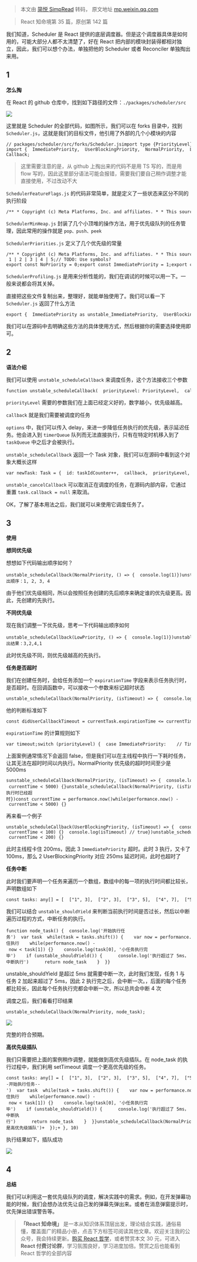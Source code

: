 > 本文由 [简悦 SimpRead](http://ksria.com/simpread/) 转码， 原文地址 [mp.weixin.qq.com](https://mp.weixin.qq.com/s/GlxDcdX3emvRRK2Vk8j7MA)

> React 知命境第 35 篇，原创第 142 篇

我们知道，Scheduler 是 React 提供的底层调度器。但是这个调度器具体是如何用的，可能大部分人都不太清楚了，好在 React 把内部的模块封装得都相对独立，因此，我们可以想个办法，单独把他的 Scheduler 或者 Reconciler 单独掏出来用。

1
-

**怎么掏**

在 React 的 github 仓库中，找到如下路径的文件：`./packages/scheduler/src`

![](https://mmbiz.qpic.cn/sz_mmbiz_png/Kn1wMOibzLcFaD56KicibxDywZEp4ZbcuEvS3Bq9LSg1sNnOibue8KLcweibMSqpEnUib6licSbd8FqtOESUVq8D9go7Q/640?wx_fmt=png&from=appmsg)

这里就是 Scheduler 的全部代码，如图所示，我们可以在 forks 目录中，找到 `Scheduler.js`，这就是我们的目标文件，他引用了外部的几个小模块的内容

```
// packages/scheduler/src/forks/Scheduler.jsimport type {PriorityLevel} from '../SchedulerPriorities';import {  enableSchedulerDebugging,  enableProfiling,  enableIsInputPending,  enableIsInputPendingContinuous,  frameYieldMs,  continuousYieldMs,  maxYieldMs,  userBlockingPriorityTimeout,  lowPriorityTimeout,  normalPriorityTimeout,} from '../SchedulerFeatureFlags';import {push, pop, peek} from '../SchedulerMinHeap';// TODO: Use symbols?import {  ImmediatePriority,  UserBlockingPriority,  NormalPriority,  LowPriority,  IdlePriority,} from '../SchedulerPriorities';import {  markTaskRun,  markTaskYield,  markTaskCompleted,  markTaskCanceled,  markTaskErrored,  markSchedulerSuspended,  markSchedulerUnsuspended,  markTaskStart,  stopLoggingProfilingEvents,  startLoggingProfilingEvents,} from '../SchedulerProfiling';export type Callback = boolean => ?Callback;
```

> 这里需要注意的是，从 github 上掏出来的代码不是用 TS 写的，而是用 flow 写的，因此这里部分语法可能会报错，需要我们要自己稍作调整才能直接使用，不过改动不大

`SchedulerFeatureFlags.js` 的代码非常简单，就是定义了一些状态来区分不同的执行阶段

```
/** * Copyright (c) Meta Platforms, Inc. and affiliates. * * This source code is licensed under the MIT license found in the * LICENSE file in the root directory of this source tree. * * @flow strict */export const enableSchedulerDebugging = false;export const enableIsInputPending = false;export const enableProfiling = false;export const enableIsInputPendingContinuous = false;export const frameYieldMs = 5;export const continuousYieldMs = 50;export const maxYieldMs = 300;export const userBlockingPriorityTimeout = 250;export const normalPriorityTimeout = 5000;export const lowPriorityTimeout = 10000;
```

`SchedulerMinHeap.js` 封装了几个小顶堆的操作方法，用于优先级队列的任务管理，因此常用的操作就是 `pop、push、peek`

`SchedulerPriorities.js` 定义了几个优先级的常量

```
/** * Copyright (c) Meta Platforms, Inc. and affiliates. * * This source code is licensed under the MIT license found in the * LICENSE file in the root directory of this source tree. * * @flow strict */export type PriorityLevel = 0 | 1 | 2 | 3 | 4 | 5;// TODO: Use symbols?export const NoPriority = 0;export const ImmediatePriority = 1;export const UserBlockingPriority = 2;export const NormalPriority = 3;export const LowPriority = 4;export const IdlePriority = 5;
```

`SchedulerProfiling.js` 是用来分析性能的，我们在调试的时候可以用一下。一般来说都会将其关掉。

直接把这些文件复制出来，整理好，就能单独使用了。我们可以看一下 `Scheduler.js` 返回了什么方法

```
export {  ImmediatePriority as unstable_ImmediatePriority,  UserBlockingPriority as unstable_UserBlockingPriority,  NormalPriority as unstable_NormalPriority,  IdlePriority as unstable_IdlePriority,  LowPriority as unstable_LowPriority,  unstable_runWithPriority,  unstable_next,  unstable_scheduleCallback,  unstable_cancelCallback,  unstable_wrapCallback,  unstable_getCurrentPriorityLevel,  shouldYieldToHost as unstable_shouldYield,  requestPaint as unstable_requestPaint,  unstable_continueExecution,  unstable_pauseExecution,  unstable_getFirstCallbackNode,  getCurrentTime as unstable_now,  forceFrameRate as unstable_forceFrameRate,};
```

我们可以在源码中去明确这些方法的具体使用方式，然后根据你的需要选择使用即可。

2
-

**语法介绍**

我们可以使用 `unstable_scheduleCallback` 来调度任务，这个方法接收三个参数

```
function unstable_scheduleCallback(  priorityLevel: PriorityLevel,  callback: Callback,  options?: {delay: number},)
```

`priorityLevel` 需要的参数我们在上面已经定义好的，数字越小，优先级越高。

`callback` 就是我们需要被调度的任务

`options` 中，我们可以传入 delay，来进一步降低任务执行的优先级，表示延迟任务。他会进入到 `timerQueue` 队列而无法直接执行，只有在特定时机移入到了 `taskQueue` 中之后才会被执行。

`unstable_scheduleCallback` 返回一个 Task 对象，我们可以在源码中看到这个对象大概长这样

```
var newTask: Task = {  id: taskIdCounter++,  callback,  priorityLevel,  startTime,  expirationTime,  sortIndex: -1,};
```

`unstable_cancelCallback` 可以取消正在调度的任务，在源码内部内容，它通过重置 `task.callback = null` 来取消。

OK，了解了基本用法之后，我们就可以来使用它调度任务了。

3
-

**使用**

**想同优先级**

想想如下代码输出顺序如何？

```
unstable_scheduleCallback(NormalPriority, () => {  console.log(1)})unstable_scheduleCallback(NormalPriority, () => {  console.log(2)})unstable_scheduleCallback(NormalPriority, () => {  console.log(3)})unstable_scheduleCallback(NormalPriority, () => {  console.log(4)})// 输出顺序：1, 2, 3, 4
```

由于他们优先级相同，所以会按照任务创建的先后顺序来确定谁的优先级更高。因此，先创建的先执行。

**不同优先级**

现在我们调整一下优先级，思考一下代码输出顺序如何

```
unstable_scheduleCallback(LowPriority, () => {  console.log(1)})unstable_scheduleCallback(NormalPriority, () => {  console.log(2)})unstable_scheduleCallback(ImmediatePriority, () => {  console.log(3)})unstable_scheduleCallback(NormalPriority, () => {  console.log(4)})// 输出结果：3,2,4,1
```

此时优先级不同，则优先级越高的先执行。

**任务是否超时**

我们在创建任务时，会给任务添加一个 `expirationTime` 字段来表示任务执行时，是否超时。在回调函数中，可以接收一个参数来标记超时状态

```
unstable_scheduleCallback(NormalPriority, (isTimeout) => {  console.log(4)  console.log(isTimeout)})
```

他的判断标准如下

```
const didUserCallbackTimeout = currentTask.expirationTime <= currentTime;
```

`expirationTime` 的计算规则如下

```
var timeout;switch (priorityLevel) {  case ImmediatePriority:    // Times out immediately    timeout = -1;    break;  case UserBlockingPriority:    // Eventually times out    timeout = userBlockingPriorityTimeout;    break;  case IdlePriority:    // Never times out    timeout = maxSigned31BitInt;    break;  case LowPriority:    // Eventually times out    timeout = lowPriorityTimeout;    break;  case NormalPriority:  default:    // Eventually times out    timeout = normalPriorityTimeout;    break;}var expirationTime = startTime + timeout;
```

上面案例通常情况下会返回 false，但是我们可以在主线程中执行一下耗时任务，让其无法在超时时间以内执行。NormalPriority 优先级的超时时间至少是 5000ms

```
sunstable_scheduleCallback(NormalPriority, (isTimeout) => {  console.log(4)  console.log(isTimeout) // false})const currentTime = performance.now()while(performance.now() - currentTime < 5000) {}unstable_scheduleCallback(NormalPriority, (isTimeout) => {  console.log(4)  console.log(isTimeout) // true，执行时已经超时})const currentTime = performance.now()while(performance.now() - currentTime < 5000) {}
```

再来看一个例子

```
unstable_scheduleCallback(UserBlockingPriority, (isTimeout) => {  console.log(2)  console.log(isTimeout) // true})unstable_scheduleCallback(ImmediatePriority, (isTimeout) => {  console.log(3)  const currentTime = performance.now()  while(performance.now() - currentTime < 100) {}  console.log(isTimeout) // true})unstable_scheduleCallback(NormalPriority, (isTimeout) => {  console.log(4)  console.log(isTimeout) // false})const currentTime = performance.now()while(performance.now() - currentTime < 200) {}
```

此时主线程卡住 200ms，因此 3 `ImmediatePriority` 超时。此时 3 执行，又卡了 100ms，那么 2 UserBlockingPriority 对应 250ms 延迟时间，此时也超时了

**任务中断**

此时我们要声明一个任务来遍历一个数组，数组中的每一项的执行时间都比较长，声明数组如下

```
const tasks: any[] = [  ["1", 3],  ["2", 3],  ["3", 5],  ["4", 7],  ["5", 9],];
```

我们可以结合 `unstable_shouldYield` 来判断当前执行时间是否过长，然后以中断遍历过程的方式，中断任务的执行。

```
function node_task() {  console.log('开始执行任务')  var task  while(task = tasks.shift()) {    var now = performance.now()    // 卡住执行    while(performance.now() - now < task[1]) {}    console.log(task[0], '小任务执行完毕')    if (unstable_shouldYield()) {      console.log('执行超过了 5ms，中断执行')      return node_task    }  }}
```

unstable_shouldYield 是超过 5ms 就需要中断一次，此时我们发现，任务 1 与 任务 2 加起来超过了 5ms，因此 2 执行完之后，会中断一次。，后面的每个任务都比较长，因此每个任务执行完都会中断一次，所以总共会中断 4 次

调度之后，我们看看打印结果

```
unstable_scheduleCallback(NormalPriority, node_task);
```

![](https://mmbiz.qpic.cn/sz_mmbiz_png/Kn1wMOibzLcFaD56KicibxDywZEp4ZbcuEvibuHpqJweGhV5ia0yt13QHS8euUicyJUwudk7UtULhziat7vxR6LC5uDxA/640?wx_fmt=png&from=appmsg)

完整的符合预期。

**高优先级插队**

我们只需要把上面的案例稍作调整，就能做到高优先级插队。在 node_task 的执行过程中，我们利用 setTimeout 调度一个更高优先级的任务。

```
const tasks: any[] = [  ["1", 3],  ["2", 3],  ["3", 5],  ["4", 7],  ["5", 9],];function node_task() {  console.log('--开始执行任务--')  var task  while(task = tasks.shift()) {    var now = performance.now()    // 卡住执行    while(performance.now() - now < task[1]) {}    console.log(task[0], '小任务执行完毕')    if (unstable_shouldYield()) {      console.log('执行超过了 5ms，中断执行')      return node_task    }  }}unstable_scheduleCallback(NormalPriority, node_task);+ setTimeout(() => {+   unstable_scheduleCallback(ImmediatePriority, () => {+     console.log('我是高优先级插队')+  });+ }, 10)
```

执行结果如下，插队成功

![](https://mmbiz.qpic.cn/sz_mmbiz_png/Kn1wMOibzLcFaD56KicibxDywZEp4ZbcuEvP6hia9CkI7aic4Rv6yXpxewV8d1VgTIXzrVfdeWicHcgmC9TtJicVIpAWQ/640?wx_fmt=png&from=appmsg)

4
-

**总结**

我们可以利用这一套优先级队列的调度，解决实践中的需求。例如，在开发弹幕功能的时候，我们会想办法优先让自己发的弹幕先弹出来。或者在消息弹窗提示时，优先弹出错误警告等。

> **「React 知命境」** 是一本从知识体系顶层出发，理论结合实践，通俗易懂，覆盖面广的精品小册，点击下方标签可阅读其他文章。欢迎关注我的公众号，我会持续更新。[购买 React 哲学](http://mp.weixin.qq.com/s?__biz=MzI4NjE3MzQzNg==&mid=2649867007&idx=1&sn=6443ff970cd077bbb50de74ce84afa06&chksm=f3e5936cc4921a7aba3fbf748b2f5a40369d8be7b6b2acf618f0701f477abea48b00e953165e&scene=21#wechat_redirect)，或者赞赏本文 30 元，可进入 **React 付费讨论群**，学习氛围良好，学习进度加倍。赞赏之后也能看到 React 哲学的全部内容